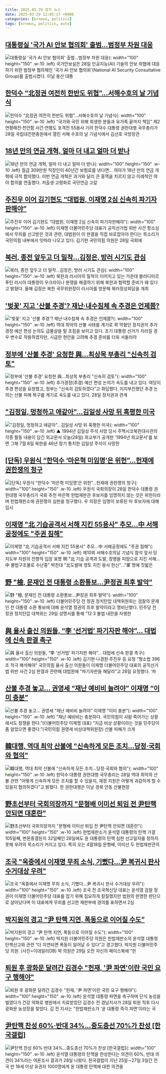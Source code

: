 ```yaml
---
title: 2025.03.29 정치 뉴스
date: 2025-03-29 12:05:17 +0900
categories: [krnews, politics]
tags: [krnews, politics, auto]
---
```

## [대통령실 '국가 AI 안보 협의회' 출범…범정부 차원 대응](https://n.news.naver.com/mnews/article/421/0008160140)

![대통령실 '국가 AI 안보 협의회' 출범…범정부 차원 대응](https://mimgnews.pstatic.net/image/origin/421/2025/03/28/8160140.jpg?type=nf220_150){: width="100" height="150" .w-10 .left}
국가안보실은 28일 인공지능(AI) 기술의 안보 위협에 대응하기 위한 범정부 협의체인 '국가 AI 안보 협의회'(National AI Security Consultative Group)를 출범시켰다. 이날 용산 대통

## [한덕수 “北정권 여전히 한반도 위협”…서해수호의 날 기념식](https://n.news.naver.com/mnews/article/016/0002449256)

![한덕수 “北정권 여전히 한반도 위협”…서해수호의 날 기념식](https://mimgnews.pstatic.net/image/origin/016/2025/03/28/2449256.jpg?type=nf220_150){: width="100" height="150" .w-10 .left}
“국가와 국민 위해 희생한 분들과 유가족 끝까지 책임” 제2연평해전·천안함 사건·연평도 포격전 55용사 기려 한덕수 대통령 권한대행 국무총리가 28일 국립대전현충원에서 열린 서해 수호의 날 기념식에서 김선호 국방장관

## [18년 만의 연금 개혁, 얼마 더 내고 얼마 더 받나](https://n.news.naver.com/mnews/article/586/0000100210)

![18년 만의 연금 개혁, 얼마 더 내고 얼마 더 받나](https://mimgnews.pstatic.net/image/origin/586/2025/03/29/100210.jpg?type=nf220_150){: width="100" height="150" .w-10 .left}
월급 309만원 직장인이 40년간 보험료를 낸다면… 여야가 18년 만의 연금 개혁에 극적 합의했다. 이번 연금 개혁은 과거와 달리 큰 홍역을 치르지 않고 이례적인 여야 합의를 연출했다. 저출생·고령화로 국민연금 고갈

## [주진우 이어 김기현도 “대법원, 이재명 2심 신속히 파기자판해야”](https://n.news.naver.com/mnews/article/023/0003896244)

![주진우 이어 김기현도 “대법원, 이재명 2심 신속히 파기자판해야”](https://mimgnews.pstatic.net/image/origin/023/2025/03/28/3896244.jpg?type=nf220_150){: width="100" height="150" .w-10 .left}
이재명 더불어민주당 대표가 공직선거법 위반 사건 항소심에서 무죄를 선고받은 것과 관련, 대법원이 이 판결을 직접 바로잡아야 한다는 목소리가 국민의힘 내부에서 잇따라 나오고 있다. 김기현 국민의힘 의원은 28일 국회에

## [북러, 종전 앞두고 더 밀착…김정은, 방러 시기도 관심](https://n.news.naver.com/mnews/article/018/0005973270)

![북러, 종전 앞두고 더 밀착…김정은, 방러 시기도 관심](https://mimgnews.pstatic.net/image/origin/018/2025/03/28/5973270.jpg?type=nf220_150){: width="100" height="150" .w-10 .left}
북한과 러시아의 밀착이 이어지고 있는 가운데 블라디미르 푸틴 러시아 대통령이 우크라이나 분쟁을 해결하기 위해 북한과 협력할 준비가 돼 있다고 밝혔다. 올해 김정은 북한 국무위원장이 러시아를 방문해 북러정상회담을 개최

## ['벚꽃' 지고 '산불 추경'? 재난·내수침체 속 추경은 언제쯤?](https://n.news.naver.com/mnews/article/079/0004007304)

!['벚꽃' 지고 '산불 추경'? 재난·내수침체 속 추경은 언제쯤?](https://mimgnews.pstatic.net/image/origin/079/2025/03/28/4007304.jpg?type=nf220_150){: width="100" height="150" .w-10 .left}
역대 최악의 산불 사태를 계기로 꽉 막혔던 정치권의 추가 경정 예산 편성 논의도 급물살을 탈 조짐을 보이고 있다. 조기 대통령 선거가 치러질 경우 변수로 작용하겠지만, 시급한 현안을 고려해 추경 준비를 더욱 서둘러야

## [정부에 '산불 추경' 요청한 與…최상목 부총리 "신속히 검토"](https://n.news.naver.com/mnews/article/008/0005172638)

![정부에 '산불 추경' 요청한 與…최상목 부총리 "신속히 검토"](https://mimgnews.pstatic.net/image/origin/008/2025/03/28/5172638.jpg?type=nf220_150){: width="100" height="150" .w-10 .left}
추가경정(추경) 예산 편성 논의가 속도를 내고 있다. 여당이 추경 편성을 요청했고, 정부는 "신속히 검토하겠다"고 화답했다. 지지부진했던 추경 논의는 산불 피해 복구를 계기로 속도를 내고 있다. 28일 정치권과 관계

## ["김정일, 멍청하고 애같아"…김일성 사망 뒤 혹평한 미국](https://n.news.naver.com/mnews/article/055/0001244180)

!["김정일, 멍청하고 애같아"…김일성 사망 뒤 혹평한 미국](https://mimgnews.pstatic.net/image/origin/055/2025/03/28/1244180.jpg?type=nf220_150){: width="100" height="150" .w-10 .left}
▲ 1994년 김일성 주석 사망 당시 주멕시코북한대사관의 각종 활동 내용이 담긴 외교문서 오늘(28일) 외교부가 공개한 '1994년 외교문서'를 보면 그해 7월 8일 북한을 46년 장기 통치한 김일성 주석이 사망한

## [[단독] 우원식 “한덕수 ‘마은혁 미임명’은 위헌”…헌재에 권한쟁의 청구](https://n.news.naver.com/mnews/article/028/0002738118)

![[단독] 우원식 “한덕수 ‘마은혁 미임명’은 위헌”…헌재에 권한쟁의 청구](https://mimgnews.pstatic.net/image/origin/028/2025/03/28/2738118.jpg?type=nf220_150){: width="100" height="150" .w-10 .left}
우원식 국회의장이 28일 한덕수 대통령 권한대행 국무총리가 국회 추천 마은혁 헌법재판관 후보자를 임명하지 않는 것은 위헌이라며 헌법재판소에 권한쟁의 심판을 청구했다. 우 의장은 임명이 보류된 마 후보자에 대해 임시

## [이재명 "北 기습공격서 서해 지킨 55용사" 추모…中 서해공정에도 "주권 침해"](https://n.news.naver.com/mnews/article/029/0002944301)

![이재명 "北 기습공격서 서해 지킨 55용사" 추모…中 서해공정에도 "주권 침해"](https://mimgnews.pstatic.net/image/origin/029/2025/03/28/2944301.jpg?type=nf220_150){: width="100" height="150" .w-10 .left}
제10회 서해수호의날 기념식 참석 앞서 당 지도부 차원의 전향적 입장 표명 明 "北 기습 공격과 도발, 장병들 피땀으로 지킨 서해…中 불법구조물로 수난중" 박찬대 "北도발에 영토 지킨 용사 헌신"…"軍 명예 짓밟은

## [野 "檢, 문재인 전 대통령 소환통보…尹정권 최후 발악"](https://n.news.naver.com/mnews/article/088/0000938795)

![野 "檢, 문재인 전 대통령 소환통보…尹정권 최후 발악"](https://mimgnews.pstatic.net/image/origin/088/2025/03/29/938795.jpg?type=nf220_150){: width="100" height="150" .w-10 .left}
더불어민주당 전 정권 정치탄압 대책위원회는 검찰의 문재인 전 대통령 소환 통보에 대해 윤석열 정권의 최후 발악이라고 맹비난했다. 민주당 전 정권 정치탄압 대책위는 29일 성명서를 통해 "12·3 불법 내란을 자행한

## [與 율사 출신 의원들, “李 ‘선거법’ 파기자판 해야”… 대법에 신속 판결 촉구](https://n.news.naver.com/mnews/article/366/0001064649)

![與 율사 출신 의원들, “李 ‘선거법’ 파기자판 해야”… 대법에 신속 판결 촉구](https://mimgnews.pstatic.net/image/origin/366/2025/03/28/1064649.jpg?type=nf220_150){: width="100" height="150" .w-10 .left}
김기현·나경원·주진우 등 요청 “형소법 396조 적극 해석해야” 국민의힘 율사 출신 의원들이 이재명 더불어민주당 대표의 공직선거법 위반 사건 2심 판결과 관련해 대법원에 “파기자판을 해달라”고 28일 요청했다. ‘파

## [산불 추경 놓고… 권영세 “재난 예비비 늘려야” 이재명 “이미 충분”](https://n.news.naver.com/mnews/article/020/0003624357)

![산불 추경 놓고… 권영세 “재난 예비비 늘려야” 이재명 “이미 충분”](https://mimgnews.pstatic.net/image/origin/020/2025/03/28/3624357.jpg?type=nf220_150){: width="100" height="150" .w-10 .left}
“재난 예비비는 충분하다. 국민의힘이 사람 죽어가는 상황에서도 정쟁을 한다.”(더불어민주당 이재명 대표) “지금 비상 상황이라는 것을 민주당이 좀 알았으면 좋겠다.”(국민의힘 권영세 비상대책위원장) 산불 피해가 크게

## [韓대행, 역대 최악 산불에 "신속하게 모든 조치…당정·국회와 협의"](https://n.news.naver.com/mnews/article/277/0005569398)

![韓대행, 역대 최악 산불에 "신속하게 모든 조치…당정·국회와 협의"](https://mimgnews.pstatic.net/image/origin/277/2025/03/28/5569398.jpg?type=nf220_150){: width="100" height="150" .w-10 .left}
한덕수 대통령 권한대행 국무총리는 28일 역대 최악의 산불 관련 "어떻게 신속하게 모든 조치를 할 수 있을지, 재정 지원은 어떻게 과감하게 할 수 있을지 협의하겠다"고 밝혔다. 한 권한대행은 이날 경북 안동 산불현장

## [野초선부터 국회의장까지 "문형배 이미선 퇴임 전 尹탄핵 안되면 대혼란"](https://n.news.naver.com/mnews/article/006/0000129209)

![野초선부터 국회의장까지 "문형배 이미선 퇴임 전 尹탄핵 안되면 대혼란"](https://mimgnews.pstatic.net/image/origin/006/2025/03/28/129209.jpg?type=nf220_150){: width="100" height="150" .w-10 .left}
헌법재판소가 윤석열 대통령의 탄핵 가결 105일째, 변론종결된지 32일째인 28일에도 윤 대통령의 탄핵 심판 선고일자를 정하지 못해 우려의 목소리가 커지고 있다. 특히 오는 4월18일 문형배, 이미선 두 헌법재판관의

## [조국 "옥중에서 이재명 무죄 소식, 기뻤다…尹 복귀시 판사 수거대상 우려"](https://n.news.naver.com/mnews/article/421/0008159645)

![조국 "옥중에서 이재명 무죄 소식, 기뻤다…尹 복귀시 판사 수거대상 우려"](https://mimgnews.pstatic.net/image/origin/421/2025/03/28/8159645.jpg?type=nf220_150){: width="100" height="150" .w-10 .left}
조국 전 조국혁신당 대표는 윤석열 검찰 정권이 이재명 더불어민주당 대표를 잡기 위해 집요하게 칼질했지만 법원의 현명한 판단으로 살아났다며 이 대표에게 무죄를 선고한 재판부에 경의를 표하면서 2심

## [박지원의 경고 “尹 탄핵 지연, 폭동으로 이어질 수도”](https://n.news.naver.com/mnews/article/018/0005973751)

![박지원의 경고 “尹 탄핵 지연, 폭동으로 이어질 수도”](https://mimgnews.pstatic.net/image/origin/018/2025/03/29/5973751.jpg?type=nf220_150){: width="100" height="150" .w-10 .left}
박지원 더불어민주당 의원은 헌법재판소의 윤석열 대통령 탄핵선고와 관련 “더 지연되면 폭동이 일어날 수 있다”고 경고했다. 박지원 더불어민주당 의원. (사진=이데일리DB) 박 의원은 29일 오전 자신의 페이스북에 “헌

## [퇴원 후 광화문 달려간 김경수 "헌재, '尹 파면'이란 국민 요구 행해야"](https://n.news.naver.com/mnews/article/469/0000856400)

![퇴원 후 광화문 달려간 김경수 "헌재, '尹 파면'이란 국민 요구 행해야"](https://mimgnews.pstatic.net/image/origin/469/2025/03/28/856400.jpg?type=nf220_150){: width="100" height="150" .w-10 .left}
윤석열 대통령 파면을 촉구하며 단식 농성을 벌였다가 건강 악화로 병원에서 치료받았던 김경수 전 경남지사가 28일 퇴원 직후 다시 광화문 농성장을 찾았다. 김 전 지사는 "헌법재판소가 '윤 대통령 즉각 파면'이라는 국

## [尹탄핵 찬성 60%·반대 34%…중도층선 70%가 찬성 [한국갤럽]](https://n.news.naver.com/mnews/article/020/0003624436)

![尹탄핵 찬성 60%·반대 34%…중도층선 70%가 찬성 [한국갤럽]](https://mimgnews.pstatic.net/image/origin/020/2025/03/28/3624436.jpg?type=nf220_150){: width="100" height="150" .w-10 .left}
윤석열 대통령의 탄핵을 찬성한다는 의견이 60%, 반대 의견이 34%라는 여론조사 결과가 28일 나왔다. 한국갤럽이 지난 25일∼27일 3일간 전국 만 18세 이상 유권자 1000명에게 윤 대통령 탄핵에 대한 의견을

